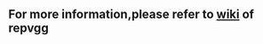 ## For more information,please refer to [wiki](https://github.com/LianShuaiLong/CV_Applications/wiki/repvgg) of repvgg
